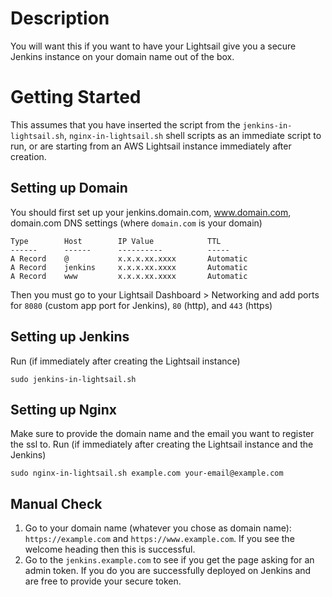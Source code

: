 # Description
You will want this if you want to have your Lightsail give you a secure Jenkins instance on your domain name out of the box.

# Getting Started

This assumes that you have inserted the script from the `jenkins-in-lightsail.sh`, `nginx-in-lightsail.sh` shell scripts as an immediate script to run, or are starting from an AWS Lightsail instance immediately after creation.

## Setting up Domain
You should first set up your jenkins.domain.com, www.domain.com, domain.com DNS settings (where `domain.com` is your domain)
```
Type	    Host        IP Value            TTL
------      ------      ----------          -----
A Record	@           x.x.x.xx.xxxx       Automatic
A Record	jenkins     x.x.x.xx.xxxx       Automatic
A Record	www         x.x.x.xx.xxxx       Automatic
```

Then you must go to your Lightsail Dashboard > Networking and add ports for `8080` (custom app port for Jenkins), `80` (http), and `443` (https)


## Setting up Jenkins


Run (if immediately after creating the Lightsail instance)
```
sudo jenkins-in-lightsail.sh
```

## Setting up Nginx

Make sure to provide the domain name and the email you want to register the ssl to.
Run (if immediately after creating the Lightsail instance and the Jenkins)
```
sudo nginx-in-lightsail.sh example.com your-email@example.com
```

## Manual Check
1. Go to your domain name (whatever you chose as domain name): `https://example.com` and `https://www.example.com`. If you see the welcome heading then this is successful.
2. Go to the `jenkins.example.com` to see if you get the page asking for an admin token. If you do you are successfully deployed on Jenkins and are free to provide your secure token.